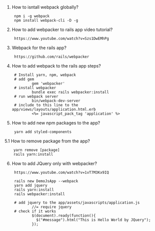 1. How to isntall webpack globally?
        
        npm i -g webpack
        npm install webpack-cli -D -g
        
2. How to add webpacker to rails app video tutorial?
      
        https://www.youtube.com/watch?v=Szs1DwEMhPg
3. Webpack for the rails app?

        https://github.com/rails/webpacker
        
4. How to add webpack to the rails app steps?
        
        # Install yarn, npm, webpack 
        # add gem
                gem 'webpacker'
        # install webpacker
                bundle exec rails webpacker:install
        # run webpack server
                bin/webpack-dev-server
        # include to this line to the app/views/layouts/application.html.erb
                <%= javascript_pack_tag 'application' %>
                
                
5. How to add new npm packages to the app?
        
        yarn add styled-components
5.1 How to remove package from the app?
        
        yarn remove [package]
        rails yarn:install
        
6. How to add JQuery only with webpacker?
        
        https://www.youtube.com/watch?v=1vT7M3Kx9IQ
        
        rails new DemoJsApp --webpack
        yarn add jquery
        rails yarn:install
        rails webpacker:install
        
        # add jquery to the app/assets/javascripts/application.js
                //= require jquery
        # check if it works
                $(document).ready(function(){
                  $("#message").html("This is Hello World by JQuery");
                });
